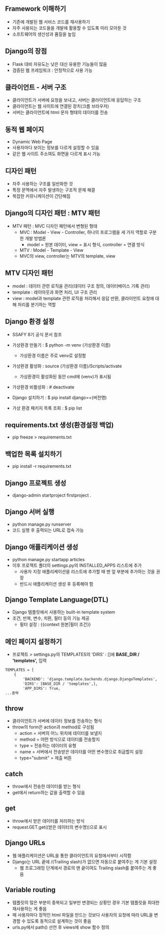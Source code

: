 ## Framework 이해하기

- 기존에 개발된 웹 서비스 코드를 재사용하기
- 자주 사용되는 코드들을 개발에 활용할 수 있도록 미리 모아둔 것
- 소프트웨어의 생산성과 품질을 높임

## Django의 장점

- Flask 대비 자유도는 낮은 대신 유용한 기능들이 많음
- 검증된 웹 프레임워크 : 안정적으로 사용 가능

## 클라이언트 - 서버 구조

- 클라이언트가 서버에 요청을 보내고, 서버는 클라이언트에 응답하는 구조
- 클라이언트는 웹 사이트에 연결된 장치(크롬 브라우저)
- 서버는 클라이언트에 html 문자 형태의 데이터를 전송

## 동적 웹 페이지

- Dynamic Web Page
- 사용자마다 보이는 정보를 다르게 설정할 수 있음
- 같은 웹 사이트 주소여도 화면을 다르게 표시 가능

## 디자인 패턴

- 자주 사용하는 구조를 일반화한 것
- 특정 문맥에서 자주 발생하는 구조적 문제 해결
- 복잡한 커뮤니케이션이 간단해짐

## Django의 디자인 패턴 :  MTV 패턴

- MTV 패턴 : MVC 디자인 패턴에서 변형된 형태
  - MVC : Model - View - Controller, 하나의 프로그램을 세 가지 역할로 구분한 개발 방법론
    - model = 원본 데이터, view = 표시 형식, controller = 연결 방식
  - MTV : Model - Template - View
  - MVC의 view, controller는 MTV의 template, view

## MTV 디자인 패턴

- model : 데이터 관련 로직을 관리(데이터 구조 정의, 데이터베이스 기록 관리)
- template : 레이아웃과 화면 처리, UI 구조 관리
- view : model과 template 관련 로직을 처리해서 응답 반환, 클라이언트 요청에 대해 처리를 분기하는 역할

## Django 환경 설정

- SSAFY 8기 공식 문서 참조
- 가상환경 만들기 : $ python -m venv (가상환경 이름)
  - 가상환경 이름은 주로 venv로 설정함
  
- 가상환경 활성화 : source (가상환경 이름)/Scripts/activate
  - 가상환경이 활성화된 동안 cmd에 (venv)가 표시됨
- 가상환경 비활성화 : # deactivate

- Django 설치하기 : $ pip install django==(버전명)
- 가상 환경 패키지 목록 조회 : $ pip list

## requirements.txt 생성(환경설정 백업)

- pip freeze > requirements.txt

## 백업한 목록 설치하기

- pip install -r requirements.txt

## Django 프로젝트 생성

- django-admin startproject firstproject .

## Django 서버 실행

- python manage.py runserver
- 코드 실행 후 출력되는 URL로 접속 가능

## Django 애플리케이션 생성

- python manage.py startapp articles
- 이후 프로젝트 폴더의 settings.py의 INSTALLED_APPS 리스트에 추가
  - 사용자 지정 애플리케이션을 리스트에 추가할 때 맨 앞 부분에 추가하는 것을 권장
  - 반드시 애플리케이션 생성 후 등록해야 함


## Django Template Language(DTL)

- Django 템플릿에서 사용하는 built-in template system
- 조건, 반복, 변수, 치환, 필터 등의 기능 제공
  - 필터 설정 : {{context 원본|필터 조건}}

## 메인 페이지 설정하기

- 프로젝트 > settings.py의 TEMPLATES의 'DIRS' : []에 __BASE_DIR / 'templates',__ 입력

```html
TEMPLATES = [
    {
        'BACKEND': 'django.template.backends.django.DjangoTemplates',
        'DIRS': [BASE_DIR / 'templates',],
        'APP_DIRS': True,
...중략
```

## throw

- 클라이언트가 서버에 데이터 정보를 전송하는 형식
- throw의 form은 action과 method로 구성됨
  - action = 서버의 어느 위치에 데이터를 보낼지
  - method = 어떤 방식으로 데이터를 전송할지
  - type = 전송하는 데이터의 유형
  - name = 서버에서 전송받은 데이터를 어떤 변수명으로 취급할지 설정
  - type="submit" = 제출 버튼

## catch

- throw에서 전송한 데이터를 받는 형식
- get에서 return하는 값을 출력할 수 있음

## get

- throw에서 받은 데이터를 처리하는 방식
- request.GET.get((받은 데이터의 변수명))으로 표시

## Django URLs

- 웹 애플리케이션은 URL을 통한 클라이언트의 요청에서부터 시작함
- Django는 URL 끝에 /(Trailing slash)가 없으면 자동으로 붙여주는 게 기본 설정
  - 웹 프로그래밍 단계에서 경로의 맨 끝이여도 Trailing slash를 붙여주는 게 좋음

## Variable routing

- 템플릿의 많은 부분이 중복되고 일부만 변경되는 상황인 경우 기본 템플릿을 최대한 재사용하는 게 좋음
- 매 사용자마다 정적인 html 파일을 만드는 것보다 사용자의 요청에 따라 URL을 변경할 수 있도록 동적으로 설계하는 것이 좋음
- urls.py에서 path() 선언 후 views에 show 함수 정의